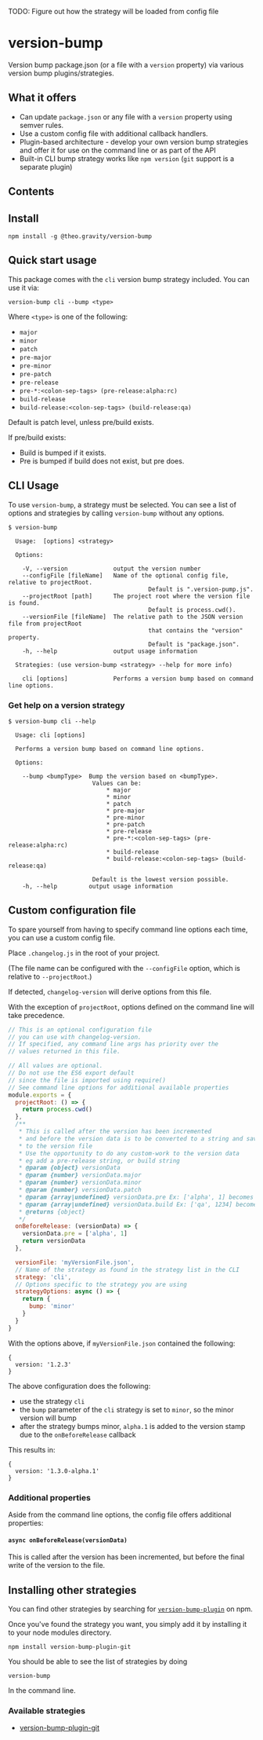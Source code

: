 TODO: Figure out how the strategy will be loaded from config file

# version-bump

Version bump package.json (or a file with a `version` property) via various version bump plugins/strategies.

## What it offers

- Can update `package.json` or any file with a `version` property using semver rules.
- Use a custom config file with additional callback handlers.
- Plugin-based architecture - develop your own version bump strategies and offer it for use on the command line or
as part of the API
- Built-in CLI bump strategy works like `npm version` (`git` support is a separate plugin)

## Contents

<!-- TOC -->
<!-- TOC END -->

## Install

`npm install -g @theo.gravity/version-bump`

## Quick start usage

This package comes with the `cli` version bump strategy included. You can use it via:

`version-bump cli --bump <type>`

Where `<type>` is one of the following:

* `major`
* `minor`
* `patch`
* `pre-major`
* `pre-minor`
* `pre-patch`
* `pre-release`
* `pre-*:<colon-sep-tags> (pre-release:alpha:rc)`
* `build-release`
* `build-release:<colon-sep-tags> (build-release:qa)`

Default is patch level, unless pre/build exists.

If pre/build exists:

- Build is bumped if it exists.
- Pre is bumped if build does not exist, but pre does.

## CLI Usage

To use `version-bump`, a strategy must be selected. You can see a list of options and strategies by
calling `version-bump` without any options.

```
$ version-bump

  Usage:  [options] <strategy>

  Options:

    -V, --version             output the version number
    --configFile [fileName]   Name of the optional config file, relative to projectRoot.
                                        Default is ".version-pump.js".
    --projectRoot [path]      The project root where the version file is found.
                                        Default is process.cwd().
    --versionFile [fileName]  The relative path to the JSON version file from projectRoot
                                        that contains the "version" property.
                                        Default is "package.json".
    -h, --help                output usage information

  Strategies: (use version-bump <strategy> --help for more info)

    cli [options]             Performs a version bump based on command line options.
```

### Get help on a version strategy

```
$ version-bump cli --help

  Usage: cli [options]

  Performs a version bump based on command line options.

  Options:

    --bump <bumpType>  Bump the version based on <bumpType>.
                        Values can be:
                            * major
                            * minor
                            * patch
                            * pre-major
                            * pre-minor
                            * pre-patch
                            * pre-release
                            * pre-*:<colon-sep-tags> (pre-release:alpha:rc)
                            * build-release
                            * build-release:<colon-sep-tags> (build-release:qa)

                        Default is the lowest version possible.
    -h, --help         output usage information
```

## Custom configuration file

To spare yourself from having to specify command line options each time, you can use a custom config file.

Place `.changelog.js` in the root of your project.

(The file name can be configured with the `--configFile` option, which is relative to `--projectRoot`.)

If detected, `changelog-version` will derive options from this file.

With the exception of `projectRoot`, options defined on the command line will take
precedence.

```js
// This is an optional configuration file
// you can use with changelog-version.
// If specified, any command line args has priority over the
// values returned in this file.

// All values are optional.
// Do not use the ES6 export default
// since the file is imported using require()
// See command line options for additional available properties
module.exports = {
  projectRoot: () => {
    return process.cwd()
  },
  /**
   * This is called after the version has been incremented
   * and before the version data is to be converted to a string and saved
   * to the version file
   * Use the opportunity to do any custom-work to the version data
   * eg add a pre-release string, or build string
   * @param {object} versionData
   * @param {number} versionData.major
   * @param {number} versionData.minor
   * @param {number} versionData.patch
   * @param {array|undefined} versionData.pre Ex: ['alpha', 1] becomes x.x.x-alpha.1
   * @param {array|undefined} versionData.build Ex: ['qa', 1234] becomes x.x.x+qa.1234
   * @returns {object}
   */
  onBeforeRelease: (versionData) => {
    versionData.pre = ['alpha', 1]
    return versionData
  },

  versionFile: 'myVersionFile.json',
  // Name of the strategy as found in the strategy list in the CLI
  strategy: 'cli',
  // Options specific to the strategy you are using
  strategyOptions: async () => {
    return {
      bump: 'minor'
    }
  }
}
```

With the options above, if `myVersionFile.json` contained the following:

```
{
  version: '1.2.3'
}
```

The above configuration does the following:

- use the strategy `cli`
- the `bump` parameter of the `cli` strategy is set to `minor`, so the minor version will bump
- after the strategy bumps minor, `alpha.1` is added to the version stamp due to the `onBeforeRelease` callback

This results in:

```
{
  version: '1.3.0-alpha.1'
}
```

### Additional properties

Aside from the command line options, the config file offers additional properties:

#### `async onBeforeRelease(versionData)`

This is called after the version has been incremented, but before the final write of the version to the file.

## Installing other strategies

You can find other strategies by searching for
[`version-bump-plugin`](https://www.npmjs.com/search?q=version-bump-plugin) on npm.

Once you've found the strategy you want, you simply add it by installing it to your node modules directory.

`npm install version-bump-plugin-git`

You should be able to see the list of strategies by doing

`version-bump`

In the command line.

### Available strategies

* [version-bump-plugin-git]()
